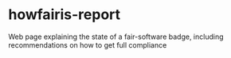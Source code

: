 # howfairis-report
Web page explaining the state of a fair-software badge, including recommendations on how to get full compliance
